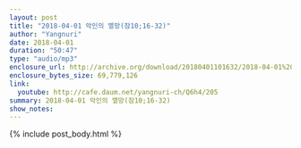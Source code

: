 ```yaml
---
layout: post
title: "2018-04-01 악인의 멸망(잠10;16-32)"
author: "Yangnuri"
date: 2018-04-01
duration: "50:47"
type: "audio/mp3"
enclosure_url: http://archive.org/download/20180401101632/2018-04-01%20%EC%95%85%EC%9D%B8%EC%9D%98%20%EB%A9%B8%EB%A7%9D%28%EC%9E%A010%3B16-32%29.mp3
enclosure_bytes_size: 69,779,126
link:
  youtube: http://cafe.daum.net/yangnuri-ch/Q6h4/205
summary: 2018-04-01 악인의 멸망(잠10;16-32)
show_notes:
---
```


{% include post_body.html %}

